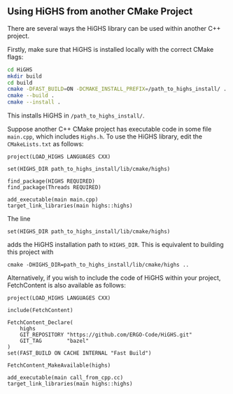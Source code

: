 ## Using HiGHS from another CMake Project

There are several ways the HiGHS library can be used within another C++ project. 

Firstly, make sure that HiGHS is installed locally with the correct CMake flags:

``` bash
cd HiGHS
mkdir build
cd build
cmake -DFAST_BUILD=ON -DCMAKE_INSTALL_PREFIX=/path_to_highs_install/ ..   
cmake --build . 
cmake --install .
```

This installs HiGHS in `/path_to_highs_install/`.

Suppose another C++ CMake project has executable code in some file `main.cpp`, which includes `Highs.h`. To use the HiGHS library, edit the `CMakeLists.txt` as follows:

```
project(LOAD_HIGHS LANGUAGES CXX)

set(HIGHS_DIR path_to_highs_install/lib/cmake/highs)

find_package(HIGHS REQUIRED)
find_package(Threads REQUIRED)

add_executable(main main.cpp)
target_link_libraries(main highs::highs)
```

The line 
```
set(HIGHS_DIR path_to_highs_install/lib/cmake/highs)
```
adds the HiGHS installation path to `HIGHS_DIR`. This is equivalent to building this project with
```
cmake -DHIGHS_DIR=path_to_highs_install/lib/cmake/highs ..
```

Alternatively, if you wish to include the code of HiGHS within your project, FetchContent is also available as follows: 

```
project(LOAD_HIGHS LANGUAGES CXX)

include(FetchContent)

FetchContent_Declare(
    highs
    GIT_REPOSITORY "https://github.com/ERGO-Code/HiGHS.git"
    GIT_TAG        "bazel"
)
set(FAST_BUILD ON CACHE INTERNAL "Fast Build")

FetchContent_MakeAvailable(highs)

add_executable(main call_from_cpp.cc)
target_link_libraries(main highs::highs)
```
